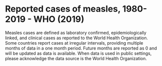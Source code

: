 # Reported cases of measles, 1980-2019 - WHO (2019)

Measles cases are defined as laboratory confirmed, epidemiologically linked, and clinical cases as reported to the World Health Organization. Some countries report cases at irregular intervals, providing multiple months of data in a one month period. Future months are reported as 0 and will be updated as data is available. When data is used in public settings, please acknowledge the data source is the World Health Organization.
